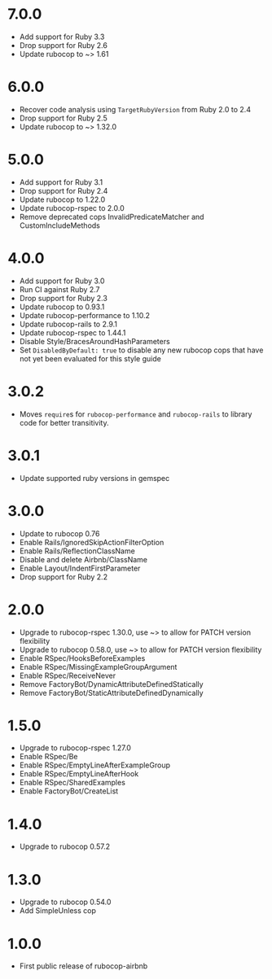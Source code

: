 # 7.0.0
* Add support for Ruby 3.3
* Drop support for Ruby 2.6
* Update rubocop to ~> 1.61

# 6.0.0
* Recover code analysis using `TargetRubyVersion` from Ruby 2.0 to 2.4
* Drop support for Ruby 2.5
* Update rubocop to ~> 1.32.0

# 5.0.0
* Add support for Ruby 3.1
* Drop support for Ruby 2.4
* Update rubocop to 1.22.0
* Update rubocop-rspec to 2.0.0
* Remove deprecated cops InvalidPredicateMatcher and CustomIncludeMethods

# 4.0.0
* Add support for Ruby 3.0
* Run CI against Ruby 2.7
* Drop support for Ruby 2.3
* Update rubocop to 0.93.1
* Update rubocop-performance to 1.10.2
* Update rubocop-rails to 2.9.1
* Update rubocop-rspec to 1.44.1
* Disable Style/BracesAroundHashParameters
* Set `DisabledByDefault: true` to disable any new rubocop cops that have not yet been evaluated for this style guide

# 3.0.2
* Moves `require`s for `rubocop-performance` and `rubocop-rails` to library code for better transitivity.

# 3.0.1
* Update supported ruby versions in gemspec

# 3.0.0
* Update to rubocop 0.76
* Enable Rails/IgnoredSkipActionFilterOption
* Enable Rails/ReflectionClassName
* Disable and delete Airbnb/ClassName
* Enable Layout/IndentFirstParameter
* Drop support for Ruby 2.2

# 2.0.0
* Upgrade to rubocop-rspec 1.30.0, use ~> to allow for PATCH version flexibility
* Upgrade to rubocop 0.58.0, use ~> to allow for PATCH version flexibility
* Enable RSpec/HooksBeforeExamples
* Enable RSpec/MissingExampleGroupArgument
* Enable RSpec/ReceiveNever
* Remove FactoryBot/DynamicAttributeDefinedStatically
* Remove FactoryBot/StaticAttributeDefinedDynamically

# 1.5.0
* Upgrade to rubocop-rspec 1.27.0
* Enable RSpec/Be
* Enable RSpec/EmptyLineAfterExampleGroup
* Enable RSpec/EmptyLineAfterHook
* Enable RSpec/SharedExamples
* Enable FactoryBot/CreateList

# 1.4.0
* Upgrade to rubocop 0.57.2

# 1.3.0
* Upgrade to rubocop 0.54.0
* Add SimpleUnless cop

# 1.0.0
* First public release of rubocop-airbnb
